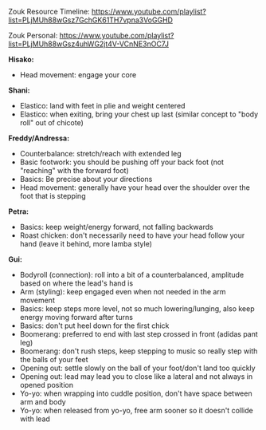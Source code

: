 Zouk Resource Timeline: https://www.youtube.com/playlist?list=PLjMUh88wGsz7GchGK61TH7vpna3VoGGHD

Zouk Personal: https://www.youtube.com/playlist?list=PLjMUh88wGsz4uhWG2jt4V-VCnNE3nOC7J

**Hisako:**
- Head movement: engage your core

**Shani:**
- Elastico: land with feet in plie and weight centered
- Elastico: when exiting, bring your chest up last (similar concept to "body roll" out of chicote)

**Freddy/Andressa:**
- Counterbalance: stretch/reach with extended leg
- Basic footwork: you should be pushing off your back foot (not "reaching" with the forward foot)
- Basics: Be precise about your directions
- Head movement: generally have your head over the shoulder over the foot that is stepping

**Petra:**
- Basics: keep weight/energy forward, not falling backwards
- Roast chicken: don't necessarily need to have your head follow your hand (leave it behind, more lamba style)

**Gui:**
- Bodyroll (connection): roll into a bit of a counterbalanced, amplitude based on where the lead's hand is
- Arm (styling): keep engaged even when not needed in the arm movement
- Basics: keep steps more level, not so much lowering/lunging, also keep energy moving forward after turns
- Basics: don't put heel down for the first chick
- Boomerang: preferred to end with last step crossed in front (adidas pant leg)
- Boomerang: don't rush steps, keep stepping to music so really step with the balls of your feet
- Opening out: settle slowly on the ball of your foot/don't land too quickly
- Opening out: lead may lead you to close like a lateral and not always in opened position
- Yo-yo: when wrapping into cuddle position, don't have space between arm and body
- Yo-yo: when released from yo-yo, free arm sooner so it doesn't collide with lead

